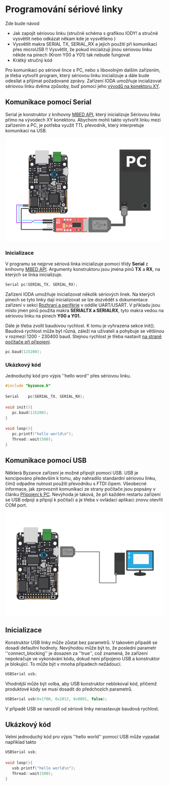 # Programování sériové linky



Zde bude návod

* Jak zapojit sériovou linku \(stručně schéma s grafikou IODY! a stručně vysvětlit nebo odkázat někam kde je vysvětleno \)
* Vysvětlit makra SERIAL TX, SERIAL\_RX a jejich použití při komunikaci přes microUSB !! Vysvětlit, že pokud inicializuji jinou sériovou linku někde na pinech \(Krom Y00 a Y01\) tak nebude fungovat
* Krátký stručný kód



Pro komunikaci po sériové lince s PC, nebo s libovolným dalším zařízením, je třeba vytvořit program, který sériovou linku inicializuje a dále bude odesílat a přijímat požadované zprávy. Zařízení IODA umožňuje incializovat sériovou linku dvěma způsoby, buď pomocí jeho [vývodů na konektoru XY](../../hardware/zakladni-jednotky/iodag3e/rozhrani-a-periferie.md).

## Komunikace pomocí Serial

Serial je konstruktor z knihovny [MBED API](../../programovani-hw/mbed-api/), který inicializuje Sériovou linku přímo na vývodech XY konektoru. Abychom mohli takto vytvořit linku mezi zařízením a PC, je potřeba využít TTL převodník, který  interpretuje komunikaci na USB. 

![P&#x159;ipojen&#xED; s&#xE9;riov&#xE9; linky pomoc&#xED; v&#xFD;vod&#x16F; XY konektoru](../../../.gitbook/assets/seriova_komunikace_ttl.png)

### Inicializace

V programu se nejprve sériová linka inicializuje pomocí třídy **Serial** z knihovny [MBED API](../../programovani-hw/mbed-api/). Argumenty konstruktoru jsou jména pinů **TX** a **RX**, na kterých se linka inicializuje.

```cpp
Serial pc(SERIAL_TX, SERIAL_RX);
```

Zařízení IODA umožňuje inicializovat několik sériových linek. Na kterých pinech se tyto linky dají inicializovat se lze dozvědět s dokumentace zařízení v sekci [Rozhraní a periférie](../../hardware/zakladni-jednotky/iodag3e/rozhrani-a-periferie.md) v oddíle UART/USART. V příkladu jsou místo jmen pinů použita makra **SERIALTX a SERIALRX**, tyto makra vedou na sériovou linku na pinech **Y00 a Y01.**



Dále je třeba zvolit baudovou rychlost. K tomu je vyhrazena sekce init\(\). Baudová rychlost může být různá, záleží na uživateli a pohybuje se většinou v rozmezí 1200 - 230400 baud. Stejnou rychlost je třeba nastavit [na straně počítače při připojení](https://github.com/byzance/public-documentation/tree/38b460c46404c197299c0f0a84e3402a9b74c8d7/byzance_documentation/hardware_intro/navody/pripojeni-k-pc.md).

```cpp
pc.baud(115200);
```

### Ukázkový kód

Jednoduchý kód pro výpis ''hello word'' přes sériovou linku.

```cpp
#include "byzance.h"

Serial    pc(SERIAL_TX, SERIAL_RX);

void init(){
   pc.baud(115200);
}

void loop(){
   pc.printf("hello world\n");
   Thread::wait(500);
}
```

## Komunikace pomocí USB

Některá Byzance zařízení je možné připojit pomocí USB. USB je koncipováno především k tomu, aby nahradilo standardní sériovou linku, čímž odpadne nutnost použití převodníku s FTDI čipem. Všeobecné informace, jak zprovoznit komunikaci ze strany počítače jsou popsány v článku [Připojení k PC](https://github.com/byzance/public-documentation/tree/38b460c46404c197299c0f0a84e3402a9b74c8d7/byzance_documentation/hardware_intro/navody/pripojeni-k-pc.md). Nevýhoda je taková, že při každém restartu zařízení se USB odpojí a připojí k počítači a je třeba v ovládací aplikaci znovu otevřít COM port.

![P&#x159;ipojen&#xED; s&#xE9;riov&#xE9; linky pomoc&#xED; microUSB](../../../.gitbook/assets/seriova_komunikace%20%282%29.png)

## Inicializace

Konstruktor USB linky může zůstat bez parametrů. V takovém případě se dosadí defaultní hodnoty. Nevýhodou může být to, že poslední parametr ''connect\_blocking'' je dosazen za ''true'', což znamená, že zařízení nepokračuje ve vykonávání kódu, dokud není připojeno USB a konstruktor je blokující. To může být v mnoha případech nežádoucí.

```cpp
USBSerial usb;
```

Vhodnější může být volba, aby USB konstruktor neblokoval kód, přičemž produktové kódy se musí dosadit do předchozích parametrů.

```cpp
USBSerial usb(0x1f00, 0x2012, 0x0001, false);
```

V případě USB se narozdíl od sériové linky nenastavuje baudová rychlost.

## Ukázkový kód

Velmi jednoduchý kód pro výpis ''hello world'' pomocí USB může vypadat například takto

```cpp
USBSerial usb;

void loop(){
   usb.printf("hello world\n");
   Thread::wait(500);
}
```

